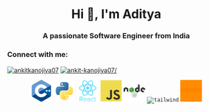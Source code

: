 <h1 align="center">Hi 👋, I'm Aditya</h1>
<h3 align="center">A passionate Software Engineer from India</h3>


<h3 align="left">Connect with me:</h3>
<p align="left">
<a href="https://twitter.com/aditya0yadav" target="blank"><img align="center" src="https://raw.githubusercontent.com/rahuldkjain/github-profile-readme-generator/master/src/images/icons/Social/twitter.svg" alt="ankitkanojiya07" height="30" width="40" /></a>
<a href="https://linkedin.com/in/2580aditya/" target="blank"><img align="center" src="https://raw.githubusercontent.com/rahuldkjain/github-profile-readme-generator/master/src/images/icons/Social/linked-in-alt.svg" alt="ankit-kanojiya07/" height="30" width="40" /></a>
</p>

<div align="center">
<code><img width="50" src="https://raw.githubusercontent.com/devicons/devicon/master/icons/cplusplus/cplusplus-original.svg" alt="cplusplus" title="C++"/></code>
<code><img width="50" src="https://raw.githubusercontent.com/devicons/devicon/master/icons/python/python-original.svg" alt="python" title="Python"/></code>
<code><img width="50" src="https://raw.githubusercontent.com/devicons/devicon/master/icons/react/react-original-wordmark.svg" alt="react" title="React"/></code>
<code><img width="50" src="https://raw.githubusercontent.com/devicons/devicon/master/icons/javascript/javascript-original.svg" alt="javascript" title="JavaScript"/></code>
<code><img width="50" src="https://raw.githubusercontent.com/devicons/devicon/master/icons/nodejs/nodejs-original-wordmark.svg" alt="nodejs" title="Node.js"/></code>
<code><img width="50" src="https://www.vectorlogo.zone/logos/tailwindcss/tailwindcss-icon.svg" alt="tailwind" title="Tailwind CSS"/></code>
<code><img width="50" src="https://raw.githubusercontent.com/devicons/devicon/master/icons/express/express-original-wordmark.svg" alt="express" title="Express.js" style="filter: invert(40%) sepia(100%) saturate(2410%) hue-rotate(360deg) brightness(100%) contrast(100%);"/></code>
</code>

</div>

